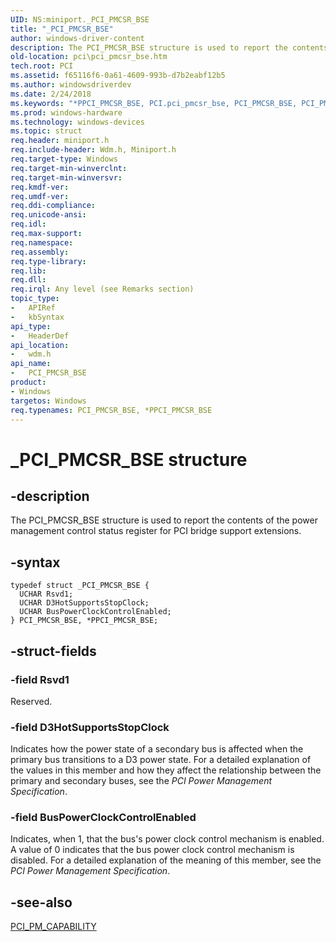 ```yaml
---
UID: NS:miniport._PCI_PMCSR_BSE
title: "_PCI_PMCSR_BSE"
author: windows-driver-content
description: The PCI_PMCSR_BSE structure is used to report the contents of the power management control status register for PCI bridge support extensions.
old-location: pci\pci_pmcsr_bse.htm
tech.root: PCI
ms.assetid: f65116f6-0a61-4609-993b-d7b2eabf12b5
ms.author: windowsdriverdev
ms.date: 2/24/2018
ms.keywords: "*PPCI_PMCSR_BSE, PCI.pci_pmcsr_bse, PCI_PMCSR_BSE, PCI_PMCSR_BSE structure [Buses], PPCI_PMCSR_BSE, PPCI_PMCSR_BSE structure pointer [Buses], _PCI_PMCSR_BSE, pci_struct_8ff8cc6c-91a4-4396-9d4c-8d99967a9417.xml, wdm/PCI_PMCSR_BSE, wdm/PPCI_PMCSR_BSE"
ms.prod: windows-hardware
ms.technology: windows-devices
ms.topic: struct
req.header: miniport.h
req.include-header: Wdm.h, Miniport.h
req.target-type: Windows
req.target-min-winverclnt:
req.target-min-winversvr:
req.kmdf-ver:
req.umdf-ver:
req.ddi-compliance:
req.unicode-ansi:
req.idl:
req.max-support:
req.namespace:
req.assembly:
req.type-library:
req.lib:
req.dll:
req.irql: Any level (see Remarks section)
topic_type:
-	APIRef
-	kbSyntax
api_type:
-	HeaderDef
api_location:
-	wdm.h
api_name:
-	PCI_PMCSR_BSE
product:
- Windows
targetos: Windows
req.typenames: PCI_PMCSR_BSE, *PPCI_PMCSR_BSE
---
```


# _PCI_PMCSR_BSE structure


## -description


The PCI_PMCSR_BSE structure is used to report the contents of the power management control status register for PCI bridge support extensions.


## -syntax


```
typedef struct _PCI_PMCSR_BSE {
  UCHAR Rsvd1;
  UCHAR D3HotSupportsStopClock;
  UCHAR BusPowerClockControlEnabled;
} PCI_PMCSR_BSE, *PPCI_PMCSR_BSE;
```


## -struct-fields




### -field Rsvd1

Reserved.


### -field D3HotSupportsStopClock

Indicates how the power state of a secondary bus is affected when the primary bus transitions to a D3 power state. For a detailed explanation of the values in this member and how they affect the relationship between the primary and secondary buses, see the <i>PCI Power Management Specification</i>.


### -field BusPowerClockControlEnabled

Indicates, when 1, that the bus's power clock control mechanism is enabled. A value of 0 indicates that the bus power clock control mechanism is disabled.  For a detailed explanation of the meaning of this member, see the <i>PCI Power Management Specification</i>.


## -see-also

<a href="https://msdn.microsoft.com/library/windows/hardware/ff537588">PCI_PM_CAPABILITY</a>



 

 


